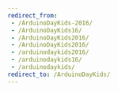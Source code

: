 ```yaml
---
redirect_from: 
 - /ArduinoDayKids-2016/
 - /ArduinoDayKids16/
 - /ArduinoDayKids2016/
 - /ArduinoDayKids2016/
 - /arduinodaykids2016/
 - /arduinodaykids16/
 - /arduinodaykids/
redirect_to: /ArduinoDayKids/
--- 
```


